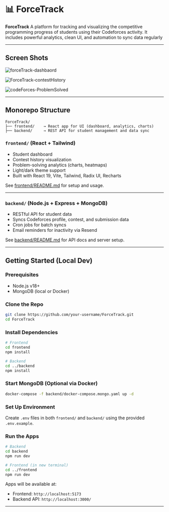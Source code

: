 
# 📊 ForceTrack

**ForceTrack** A platform for tracking and visualizing the competitive programming progress of students using their Codeforces activity. It includes powerful analytics, clean UI, and automation to sync data regularly

---

## Screen Shots
![forceTrack-dashbaord](https://github.com/user-attachments/assets/d4eaa4d1-eb3c-4b11-80fa-dc36093a679f)

![ForceTrack-contestHistory](https://github.com/user-attachments/assets/de44b5f9-4e5d-47f6-92b3-d40c47156c53)

![codeForces-ProblemSolved](https://github.com/user-attachments/assets/22563918-eb43-4095-92ff-30d48053d1f5)


---

## Monorepo Structure

```
ForceTrack/
├── frontend/    → React app for UI (dashboard, analytics, charts)
├── backend/     → REST API for student management and data sync
```

### `frontend/` (React + Tailwind)

* Student dashboard
* Contest history visualization
* Problem-solving analytics (charts, heatmaps)
* Light/dark theme support
* Built with React 19, Vite, Tailwind, Radix UI, Recharts

See [frontend/README.md](./frontend/README.md) for setup and usage.

---

###  `backend/` (Node.js + Express + MongoDB)

* RESTful API for student data
* Syncs Codeforces profile, contest, and submission data
* Cron jobs for batch syncs
* Email reminders for inactivity via Resend

See [backend/README.md](./backend/README.md) for API docs and server setup.

---

##  Getting Started (Local Dev)

### Prerequisites

* Node.js v18+
* MongoDB (local or Docker)

### Clone the Repo

```bash
git clone https://github.com/your-username/ForceTrack.git
cd ForceTrack
```

### Install Dependencies

```bash
# Frontend
cd frontend
npm install

# Backend
cd ../backend
npm install
```

### Start MongoDB (Optional via Docker)

```bash
docker-compose -f backend/docker-compose.mongo.yaml up -d
```

### Set Up Environment

Create `.env` files in both `frontend/` and `backend/` using the provided `.env.example`.

### Run the Apps

```bash
# Backend
cd backend
npm run dev

# Frontend (in new terminal)
cd ../frontend
npm run dev
```

Apps will be available at:

* Frontend: `http://localhost:5173`
* Backend API: `http://localhost:3000/`

---



